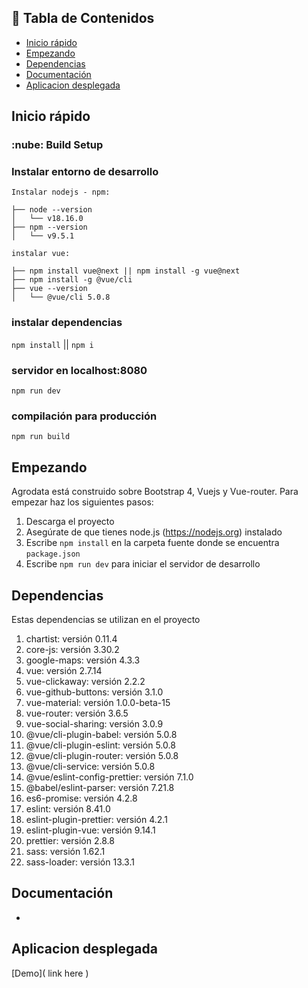 ## :rocket: Tabla de Contenidos

- [Inicio rápido](#inicio-rápido)
- [Empezando](#empezando)
- [Dependencias](#dependencias)
- [Documentación](#documentacion)
- [Aplicacion desplegada](#demo)

## Inicio rápido

### :nube: Build Setup

### Instalar entorno de desarrollo

`Instalar nodejs - npm:`
```
├── node --version
│   └── v18.16.0
├── npm --version
│   └── v9.5.1
```

`instalar vue:`
```
├── npm install vue@next || npm install -g vue@next
├── npm install -g @vue/cli
├── vue --version
│   └── @vue/cli 5.0.8
```

### instalar dependencias

`npm install` || `npm i`

### servidor en localhost:8080

`npm run dev`

### compilación para producción

`npm run build`

## Empezando

Agrodata está construido sobre Bootstrap 4, Vuejs y Vue-router. Para empezar haz los siguientes pasos:

1. Descarga el proyecto
2. Asegúrate de que tienes node.js (https://nodejs.org) instalado
3. Escribe `npm install` en la carpeta fuente donde se encuentra `package.json`
4. Escribe `npm run dev` para iniciar el servidor de desarrollo

## Dependencias

Estas dependencias se utilizan en el proyecto

1.  chartist: versión 0.11.4
2.  core-js: versión 3.30.2
3.  google-maps: versión 4.3.3
4.  vue: versión 2.7.14
5.  vue-clickaway: versión 2.2.2
6.  vue-github-buttons: versión 3.1.0
7.  vue-material: versión 1.0.0-beta-15
8.  vue-router: versión 3.6.5
9.  vue-social-sharing: versión 3.0.9
10. @vue/cli-plugin-babel: versión 5.0.8
11. @vue/cli-plugin-eslint: versión 5.0.8
12. @vue/cli-plugin-router: versión 5.0.8
13. @vue/cli-service: versión 5.0.8
14. @vue/eslint-config-prettier: versión 7.1.0
15. @babel/eslint-parser: versión 7.21.8
16. es6-promise: versión 4.2.8
17. eslint: versión 8.41.0
18. eslint-plugin-prettier: versión 4.2.1
19. eslint-plugin-vue: versión 9.14.1
20. prettier: versión 2.8.8
21. sass: versión 1.62.1
22. sass-loader: versión 13.3.1

## Documentación

- 

## Aplicacion desplegada

[Demo]( link here )
